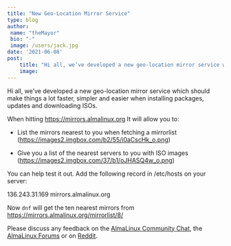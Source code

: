 ```yaml
---
title: "New Geo-Location Mirror Service"
type: blog
author: 
 name: "theMayor"
 bio: "-"
 image: /users/jack.jpg
date: '2021-06-08'
post:
    title: "Hi all, we’ve developed a new geo-location mirror service which should make things a lot faster, simpler and easier when installing packages, update..."
    image: 
---
```


Hi all, we’ve developed a new geo-location mirror service which should make things a lot faster, simpler and easier when installing packages, updates and downloading ISOs.

When hitting https://mirrors.almalinux.org It will allow you to:

- List the mirrors nearest to you when fetching a mirrorlist (https://images2.imgbox.com/b2/55/i0aCscHk_o.png)

- Give you a list of the nearest servers to you with ISO images (https://images2.imgbox.com/37/b1/oJHASQ4w_o.png)

You can help test it out. Add the following record in /etc/hosts on your server:

136.243.31.169 mirrors.almalinux.org

Now `dnf` will get the ten nearest mirrors from https://mirrors.almalinux.org/mirrorlist/8/

Please discuss any feedback on the [AlmaLinux Community Chat](https://chat.almalinux.org/), the [AlmaLinux Forums](https://almalinux.discourse.group/t/new-geo-location-mirror-service/279) or on [Reddit](https://www.reddit.com/r/AlmaLinux/comments/nvhk2e/new_geolocation_mirror_service/).
